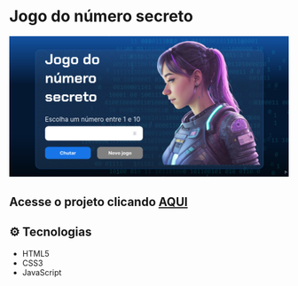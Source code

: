 # Jogo do número secreto

![Preview Projeto](./img/jogo-secreto.png)

## Acesse o projeto clicando <a href="https://eliedson1979.github.io/jogo-secreto/">AQUI</a>

## ⚙️ Tecnologias

* HTML5
* CSS3
* JavaScript
